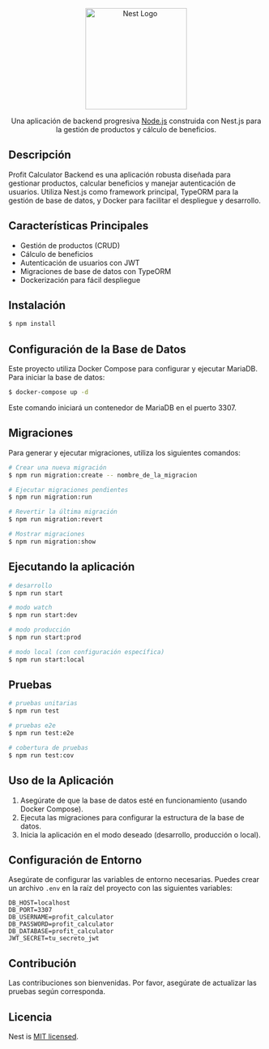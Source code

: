 <p align="center">
  <a href="http://nestjs.com/" target="blank"><img src="https://nestjs.com/img/logo-small.svg" width="200" alt="Nest Logo" /></a>
</p>

[circleci-image]: https://img.shields.io/circleci/build/github/nestjs/nest/master?token=abc123def456
[circleci-url]: https://circleci.com/gh/nestjs/nest

  <p align="center">Una aplicación de backend progresiva <a href="http://nodejs.org" target="_blank">Node.js</a> construida con Nest.js para la gestión de productos y cálculo de beneficios.</p>
    <p align="center">

## Descripción

Profit Calculator Backend es una aplicación robusta diseñada para gestionar productos, calcular beneficios y manejar autenticación de usuarios. Utiliza Nest.js como framework principal, TypeORM para la gestión de base de datos, y Docker para facilitar el despliegue y desarrollo.

## Características Principales

- Gestión de productos (CRUD)
- Cálculo de beneficios
- Autenticación de usuarios con JWT
- Migraciones de base de datos con TypeORM
- Dockerización para fácil despliegue

## Instalación

```bash
$ npm install
```

## Configuración de la Base de Datos

Este proyecto utiliza Docker Compose para configurar y ejecutar MariaDB. Para iniciar la base de datos:

```bash
$ docker-compose up -d
```

Este comando iniciará un contenedor de MariaDB en el puerto 3307.

## Migraciones

Para generar y ejecutar migraciones, utiliza los siguientes comandos:

```bash
# Crear una nueva migración
$ npm run migration:create -- nombre_de_la_migracion

# Ejecutar migraciones pendientes
$ npm run migration:run

# Revertir la última migración
$ npm run migration:revert

# Mostrar migraciones
$ npm run migration:show
```

## Ejecutando la aplicación

```bash
# desarrollo
$ npm run start

# modo watch
$ npm run start:dev

# modo producción
$ npm run start:prod

# modo local (con configuración específica)
$ npm run start:local
```

## Pruebas

```bash
# pruebas unitarias
$ npm run test

# pruebas e2e
$ npm run test:e2e

# cobertura de pruebas
$ npm run test:cov
```

## Uso de la Aplicación

1. Asegúrate de que la base de datos esté en funcionamiento (usando Docker Compose).
2. Ejecuta las migraciones para configurar la estructura de la base de datos.
3. Inicia la aplicación en el modo deseado (desarrollo, producción o local).

## Configuración de Entorno

Asegúrate de configurar las variables de entorno necesarias. Puedes crear un archivo `.env` en la raíz del proyecto con las siguientes variables:

```
DB_HOST=localhost
DB_PORT=3307
DB_USERNAME=profit_calculator
DB_PASSWORD=profit_calculator
DB_DATABASE=profit_calculator
JWT_SECRET=tu_secreto_jwt
```

## Contribución

Las contribuciones son bienvenidas. Por favor, asegúrate de actualizar las pruebas según corresponda.

## Licencia

Nest is [MIT licensed](LICENSE).
